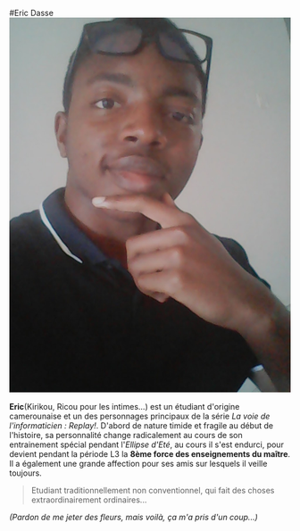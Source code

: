 #Eric Dasse
![Eric Dasse](../images/eric.jpg)

**Eric**(Kirikou, Ricou pour les intimes...) est un étudiant d'origine camerounaise et un des personnages principaux de la série *La voie de l'informaticien : Replay!*. D'abord de nature timide et fragile au début de l'histoire, sa personnalité change radicalement au cours de son entrainement spécial pendant l'*Ellipse d'Eté*, au cours il s'est endurci, pour devient pendant la période L3 la **8ème force des enseignements du maître**. Il a également une grande affection pour ses amis sur lesquels il veille toujours.

>Etudiant traditionnellement non conventionnel, qui fait des choses extraordinairement ordinaires...

*(Pardon de me jeter des fleurs, mais voilà, ça m'a pris d'un coup...)*
